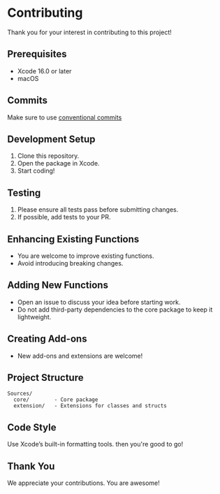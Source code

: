 # Contributing

Thank you for your interest in contributing to this project!

## Prerequisites

- Xcode 16.0 or later
- macOS

## Commits
Make sure to use [conventional commits](https://www.conventionalcommits.org/en/v1.0.0/)


## Development Setup

1. Clone this repository.
2. Open the package in Xcode.
3. Start coding!

## Testing

1. Please ensure all tests pass before submitting changes.
2. If possible, add tests to your PR.


## Enhancing Existing Functions

- You are welcome to improve existing functions.
- Avoid introducing breaking changes.

## Adding New Functions

- Open an issue to discuss your idea before starting work.
- Do not add third-party dependencies to the core package to keep it lightweight.

## Creating Add-ons

- New add-ons and extensions are welcome!

## Project Structure

```
Sources/
  core/        - Core package
  extension/   - Extensions for classes and structs
```

## Code Style
Use Xcode’s built-in formatting tools. then you're good to go!

## Thank You

We appreciate your contributions. You are awesome!

